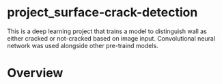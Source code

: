 # project_surface-crack-detection
This is a deep learning project that trains a model to distinguish wall as either cracked or not-cracked based on image input. Convolutional neural network was used alongside other pre-traind models.

# Overview
